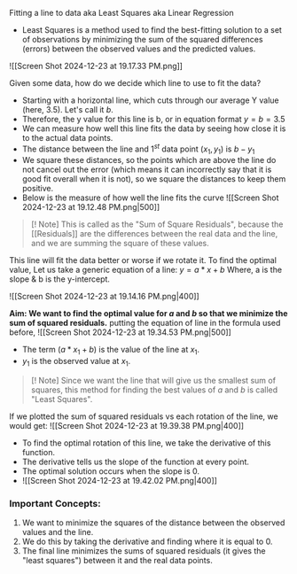 Fitting a line to data aka Least Squares aka Linear Regression

- Least Squares is a method used to find the best-fitting solution to a set of observations by minimizing the sum of the squared differences (errors) between the observed values and the predicted values.

![[Screen Shot 2024-12-23 at 19.17.33 PM.png]]

Given some data, how do we decide which line to use to fit the data?
- Starting with a horizontal line, which cuts through our average Y value (here, 3.5). Let's call it $b$. 
- Therefore, the y value for this line is b, or in equation format $y = b = 3.5$
- We can measure how well this line fits the data by seeing how close it is to the actual data points.
- The distance between the line and $1^{st}$ data point ($x_1, y_1$) is $b - y_1$
- We square these distances, so the points which are above the line do not cancel out the error (which means it can incorrectly say that it is good fit overall when it is not), so we square the distances to keep them positive.
- Below is the measure of how well the line fits the curve
	![[Screen Shot 2024-12-23 at 19.12.48 PM.png|500]]

>[! Note]
>This is called as the "Sum of Square Residuals", because the [[Residuals]] are the differences between the real data and the line, and we are summing the square of these values.

This line will fit the data better or worse if we rotate it. To find the optimal value,
Let us take a generic equation of a line: $y = a*x + b$
	Where, a is the slope & b is the y-intercept.
	
![[Screen Shot 2024-12-23 at 19.14.16 PM.png|400]]

**Aim: We want to find the optimal value for $a$ and $b$ so that we minimize the sum of squared residuals.**
putting the equation of line in the formula used before,
![[Screen Shot 2024-12-23 at 19.34.53 PM.png|500]]
- The term $(a*x_1 + b)$ is the value of the line at $x_1$. 
- $y_1$ is the observed value at $x_1$. 

>[! Note]
>Since we want the line that will give us the smallest sum of squares, this method for finding the best values of $a$ and $b$ is called "Least Squares".


If we plotted the sum of squared residuals vs each rotation of the line, we would get:
![[Screen Shot 2024-12-23 at 19.39.38 PM.png|400]]
- To find the optimal rotation of this line, we take the derivative of this function. 
- The derivative tells us the slope of the function at every point.
- The optimal solution occurs when the slope is 0.
- ![[Screen Shot 2024-12-23 at 19.42.02 PM.png|400]]

### Important Concepts:
1. We want to minimize the squares of the distance between the observed values and the line.
2. We do this by taking the derivative and finding where it is equal to 0.
3. The final line minimizes the sums of squared residuals (it gives the "least squares") between it and the real data points.
